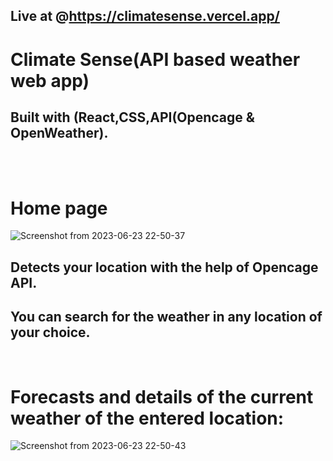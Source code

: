 ## Live at @https://climatesense.vercel.app/


#   Climate Sense(API based weather web app)


## Built with (React,CSS,API(Opencage & OpenWeather).

</br>
</br>


# Home page 
![Screenshot from 2023-06-23 22-50-37](https://github.com/Priyanshu475/MYFitnessPal/assets/96469123/1363f982-263e-4983-b6b6-3851968e8f27)

## Detects your location with the help of Opencage API.
## You can search for the weather in any location of your choice.

</br>

# Forecasts and details of the current weather of the entered location:

![Screenshot from 2023-06-23 22-50-43](https://github.com/Priyanshu475/MYFitnessPal/assets/96469123/d6a29a89-9a31-4720-bd31-abd68cf7126c)
